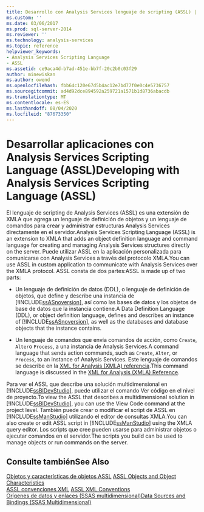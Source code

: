 ```yaml
---
title: Desarrollo con Analysis Services lenguaje de scripting (ASSL) | Microsoft Docs
ms.custom: ''
ms.date: 03/06/2017
ms.prod: sql-server-2014
ms.reviewer: ''
ms.technology: analysis-services
ms.topic: reference
helpviewer_keywords:
- Analysis Services Scripting Language
- ASSL
ms.assetid: ce9aca4d-b7ad-451e-bb7f-20c2b0c03f29
author: minewiskan
ms.author: owend
ms.openlocfilehash: fbb64c120e67d5b4ac12e7bd77f0e0c4e5736757
ms.sourcegitcommit: ad4d92dce894592a259721a1571b1d8736abacdb
ms.translationtype: MT
ms.contentlocale: es-ES
ms.lasthandoff: 08/04/2020
ms.locfileid: "87673350"
---
```

# <a name="developing-with-analysis-services-scripting-language-assl"></a><span data-ttu-id="a895e-102">Desarrollar aplicaciones con Analysis Services Scripting Language (ASSL)</span><span class="sxs-lookup"><span data-stu-id="a895e-102">Developing with Analysis Services Scripting Language (ASSL)</span></span>
  <span data-ttu-id="a895e-103">El lenguaje de scripting de Analysis Services (ASSL) es una extensión de XMLA que agrega un lenguaje de definición de objetos y un lenguaje de comandos para crear y administrar estructuras Analysis Services directamente en el servidor.</span><span class="sxs-lookup"><span data-stu-id="a895e-103">Analysis Services Scripting Language (ASSL) is an extension to XMLA that adds an object definition language and command language for creating and managing Analysis Services structures directly on the server.</span></span> <span data-ttu-id="a895e-104">Puede utilizar ASSL en la aplicación personalizada para comunicarse con Analysis Services a través del protocolo XMLA.</span><span class="sxs-lookup"><span data-stu-id="a895e-104">You can use ASSL in custom application to communicate with Analysis Services over the XMLA protocol.</span></span> <span data-ttu-id="a895e-105">ASSL consta de dos partes:</span><span class="sxs-lookup"><span data-stu-id="a895e-105">ASSL is made up of two parts:</span></span>  
  
-   <span data-ttu-id="a895e-106">Un lenguaje de definición de datos (DDL), o lenguaje de definición de objetos, que define y describe una instancia de [!INCLUDE[ssASnoversion](../../../includes/ssasnoversion-md.md)], así como las bases de datos y los objetos de base de datos que la instancia contiene.</span><span class="sxs-lookup"><span data-stu-id="a895e-106">A Data Definition Language (DDL), or object definition language, defines and describes an instance of [!INCLUDE[ssASnoversion](../../../includes/ssasnoversion-md.md)], as well as the databases and database objects that the instance contains.</span></span>  
  
-   <span data-ttu-id="a895e-107">Un lenguaje de comandos que envía comandos de acción, como `Create`, `Alter`o `Process`, a una instancia de Analysis Services.</span><span class="sxs-lookup"><span data-stu-id="a895e-107">A command language that sends action commands, such as `Create`, `Alter`, or `Process`, to an instance of Analysis Services.</span></span> <span data-ttu-id="a895e-108">Este lenguaje de comandos se describe en la [XML for Analysis &#40;XMLA&#41; referencia](https://docs.microsoft.com/bi-reference/xmla/xml-for-analysis-xmla-reference).</span><span class="sxs-lookup"><span data-stu-id="a895e-108">This command language is discussed in the [XML for Analysis  &#40;XMLA&#41; Reference](https://docs.microsoft.com/bi-reference/xmla/xml-for-analysis-xmla-reference).</span></span>  
  
 <span data-ttu-id="a895e-109">Para ver el ASSL que describe una solución multidimensional en [!INCLUDE[ssBIDevStudio](../../../includes/ssbidevstudio-md.md)], puede utilizar el comando Ver código en el nivel de proyecto.</span><span class="sxs-lookup"><span data-stu-id="a895e-109">To view the ASSL that describes a multidimensional solution in [!INCLUDE[ssBIDevStudio](../../../includes/ssbidevstudio-md.md)], you can use the View Code command at the project level.</span></span> <span data-ttu-id="a895e-110">También puede crear o modificar el script de ASSL en [!INCLUDE[ssManStudio](../../../includes/ssmanstudio-md.md)] utilizando el editor de consultas XMLA.</span><span class="sxs-lookup"><span data-stu-id="a895e-110">You can also create or edit ASSL script in [!INCLUDE[ssManStudio](../../../includes/ssmanstudio-md.md)] using the XMLA query editor.</span></span> <span data-ttu-id="a895e-111">Los scripts que cree pueden usarse para administrar objetos o ejecutar comandos en el servidor.</span><span class="sxs-lookup"><span data-stu-id="a895e-111">The scripts you build can be used to manage objects or run commands on the server.</span></span>  
  
## <a name="see-also"></a><span data-ttu-id="a895e-112">Consulte también</span><span class="sxs-lookup"><span data-stu-id="a895e-112">See Also</span></span>  
 <span data-ttu-id="a895e-113">[Objetos y características de objetos ASSL](assl-objects-and-object-characteristics.md) </span><span class="sxs-lookup"><span data-stu-id="a895e-113">[ASSL Objects and Object Characteristics](assl-objects-and-object-characteristics.md) </span></span>  
 <span data-ttu-id="a895e-114">[ASSL convenciones XML](assl-xml-conventions.md) </span><span class="sxs-lookup"><span data-stu-id="a895e-114">[ASSL XML Conventions](assl-xml-conventions.md) </span></span>  
 [<span data-ttu-id="a895e-115">Orígenes de datos y enlaces &#40;SSAS multidimensional&#41;</span><span class="sxs-lookup"><span data-stu-id="a895e-115">Data Sources and Bindings &#40;SSAS Multidimensional&#41;</span></span>](../data-sources-and-bindings-ssas-multidimensional.md)  
  
  

